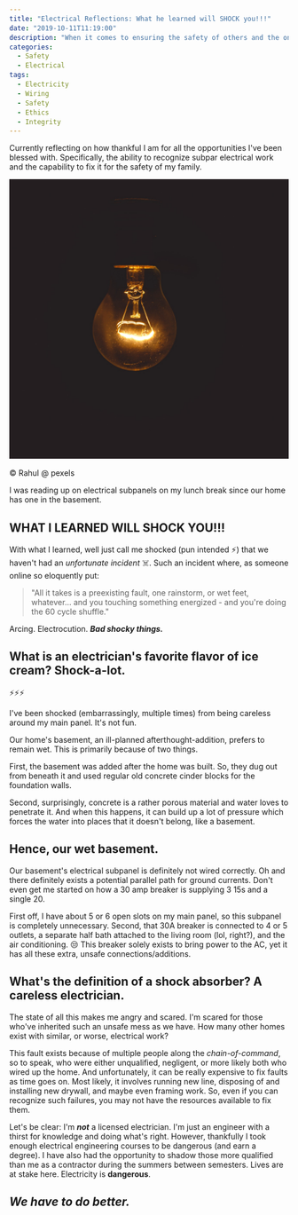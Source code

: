 ```yaml
---
title: "Electrical Reflections: What he learned will SHOCK you!!!"
date: "2019-10-11T11:19:00"
description: "When it comes to ensuring the safety of others and the ones we love, we have to do better."
categories:
  - Safety
  - Electrical
tags:
  - Electricity
  - Wiring
  - Safety
  - Ethics
  - Integrity
---
```


Currently reflecting on how thankful I am for all the opportunities I've been blessed with.
Specifically, the ability to recognize subpar electrical work and the capability to fix it for the safety of my family.

![Leave a light on...💡](./hero-image.jpg)

<figcaption>© Rahul @ pexels</figcaption>

I was reading up on electrical subpanels on my lunch break since our home has one in the basement.

## WHAT I LEARNED WILL SHOCK YOU!!!

With what I learned, well just call me shocked (pun intended ⚡️) that we haven't had an _unfortunate incident_ ☠️.
Such an incident where, as someone online so eloquently put:

> "All it takes is a preexisting fault, one rainstorm, or wet feet, whatever... and you touching something energized - and you're doing the 60 cycle shuffle."

Arcing. Electrocution. **_Bad shocky things._**

## What is an electrician's favorite flavor of ice cream? Shock-a-lot.

⚡️️️️️️️️️⚡️⚡️

I've been shocked (embarrassingly, multiple times) from being careless around my main panel.
It's not fun.

Our home's basement, an ill-planned afterthought-addition, prefers to remain wet.
This is primarily because of two things.

First, the basement was added after the home was built.
So, they dug out from beneath it and used regular old concrete cinder blocks for the foundation walls.

Second, surprisingly, concrete is a rather porous material and water loves to penetrate it.
And when this happens, it can build up a lot of pressure which forces the water into places that it doesn't belong, like a basement.

## Hence, our wet basement.

Our basement's electrical subpanel is definitely not wired correctly.
Oh and there definitely exists a potential parallel path for ground currents.
Don't even get me started on how a 30 amp breaker is supplying 3 15s and a single 20.

First off, I have about 5 or 6 open slots on my main panel, so this subpanel is completely unnecessary.
Second, that 30A breaker is connected to 4 or 5 outlets, a separate half bath attached to the living room (lol, right?), and the air conditioning.
😒
This breaker solely exists to bring power to the AC, yet it has all these extra, unsafe connections/additions.

## What's the definition of a shock absorber? A careless electrician.

The state of all this makes me angry and scared.
I'm scared for those who've inherited such an unsafe mess as we have.
How many other homes exist with similar, or worse, electrical work?

This fault exists because of multiple people along the _chain-of-command_, so to speak, who were either unqualified, negligent, or more likely both who wired up the home.
And unfortunately, it can be really expensive to fix faults as time goes on.
Most likely, it involves running new line, disposing of and installing new drywall, and maybe even framing work.
So, even if you can recognize such failures, you may not have the resources available to fix them.

Let's be clear: I'm **_not_** a licensed electrician.
I'm just an engineer with a thirst for knowledge and doing what's right.
However, thankfully I took enough electrical engineering courses to be dangerous (and earn a degree).
I have also had the opportunity to shadow those more qualified than me as a contractor during the summers between semesters.
Lives are at stake here.
Electricity is **dangerous**.

## _We have to do better._
